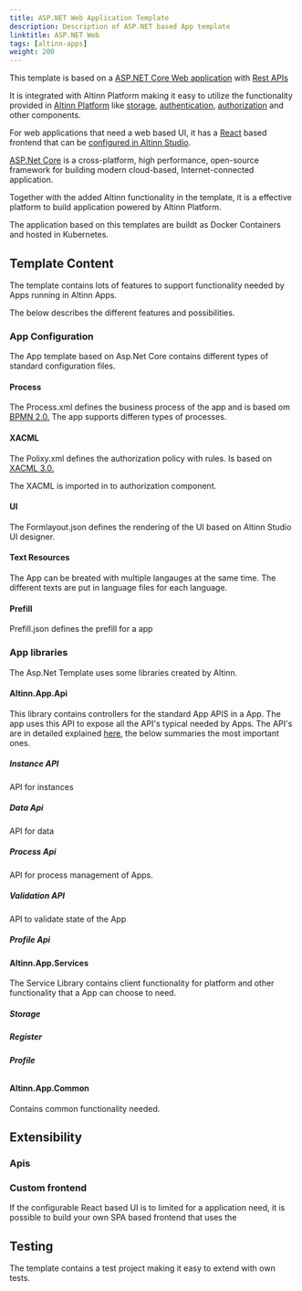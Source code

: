 ```yaml
---
title: ASP.NET Web Application Template
description: Description of ASP.NET based App template 
linktitle: ASP.NET Web
tags: [altinn-apps]
weight: 200
---
```


This template is based on a [ASP.NET Core Web application](https://dotnet.microsoft.com/apps/aspnet/web-apps) with [Rest APIs](https://dotnet.microsoft.com/apps/aspnet/apis)

It is integrated with Altinn Platform making it easy to utilize the functionality provided in [Altinn Platform](/solutions/altinn-platform/) like [storage](/solutions/altinn-platform/storage/), [authentication](/solutions/altinn-platform/authentication/), 
[authorization](/solutions/altinn-platform/authorization/) and other components.

For web applications that need a web based UI, it has a [React](https://reactjs.org/) based frontend that can be [configured in Altinn Studio](https://altinn.github.io/docs/altinn-studio/app-creation/ui-editor/).

[ASP.Net Core](https://docs.microsoft.com/en-us/aspnet/core/?view=aspnetcore-3.0) is a cross-platform, high performance,
open-source framework for building modern cloud-based, Internet-connected application.

Together with the added Altinn functionality in the template, it is a effective platform to build application powered by Altinn Platform.

The application based on this templates are buildt as Docker Containers and hosted in Kubernetes.

## Template Content
The template contains lots of features to support functionality needed by Apps running in Altinn Apps.

The below describes the different features and possibilities.

### App Configuration
The App template based on Asp.Net Core contains different types of standard configuration files.

#### Process
The Process.xml defines the business process of the app and is based om [BPMN 2.0.](https://www.omg.org/spec/BPMN/2.0/) 
The app supports differen types of processes.

#### XACML
The Polixy.xml defines the authorization policy with rules. Is based on [XACML 3.0.](http://docs.oasis-open.org/xacml/3.0/xacml-3.0-core-spec-os-en.html)

The XACML is imported in to authorization component.

#### UI
The Formlayout.json defines the rendering of the UI based on Altinn Studio UI designer. 

#### Text Resources
The App can be breated with multiple langauges at the same time. The different texts are put in language files for each language.

#### Prefill 
Prefill.json defines the prefill for a app

### App libraries
The Asp.Net Template uses some libraries created by Altinn.

#### Altinn.App.Api 
This library contains controllers for the standard App APIS in a App. The app uses this API to expose all the API's typical needed by Apps.
The API's are in detailed explained [here](https://docs.altinn.studio/altinn-api/), the below summaries the most important ones.

##### Instance API
API for instances

##### Data Api
API for data

##### Process Api
API for process management of Apps.

##### Validation API
API to validate state of the App

##### Profile Api


#### Altinn.App.Services
The Service Library contains client functionality for platform and other functionality that a App can choose to need.

##### Storage


##### Register


##### Profile


###### 


#### Altinn.App.Common
Contains common functionality needed.


## Extensibility

### Apis

### Custom frontend
If the configurable React based UI is to limited for a application need, it is possible to build your own SPA based frontend that uses the 


## Testing
The template contains a test project making it easy to extend with own tests.




